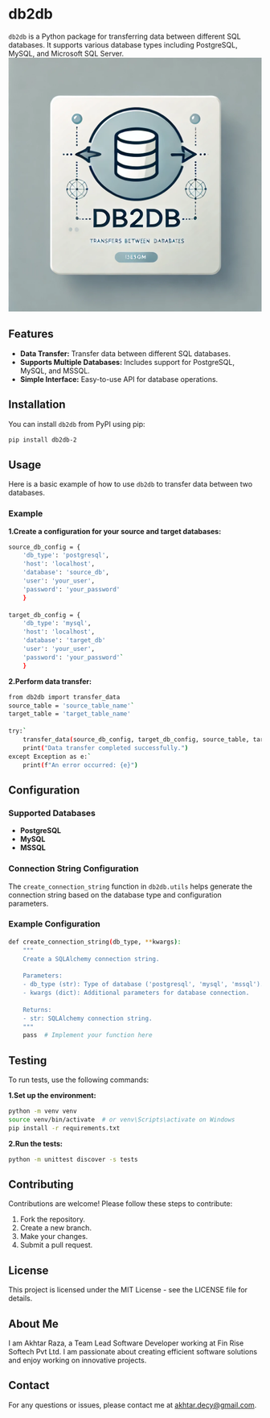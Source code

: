 # db2db

`db2db` is a Python package for transferring data between different SQL databases. It supports various database types including PostgreSQL, MySQL, and Microsoft SQL Server.
![alt text](./db2db.webp)
## Features

- **Data Transfer:** Transfer data between different SQL databases.
- **Supports Multiple Databases:** Includes support for PostgreSQL, MySQL, and MSSQL.
- **Simple Interface:** Easy-to-use API for database operations.

## Installation

You can install `db2db` from PyPI using pip:

```bash
pip install db2db-2
```
## **Usage**

Here is a basic example of how to use `db2db` to transfer data between two databases.

### **Example**

**1.Create a configuration for your source and target databases:**  

```sh
source_db_config = {
    'db_type': 'postgresql',
    'host': 'localhost',
    'database': 'source_db',
    'user': 'your_user',
    'password': 'your_password'
    }

target_db_config = {
    'db_type': 'mysql', 
    'host': 'localhost', 
    'database': 'target_db'  
    'user': 'your_user', 
    'password': 'your_password'`
    }
```



**2.Perform data transfer:**  
```sh
from db2db import transfer_data  
source_table = 'source_table_name'` 
target_table = 'target_table_name'

try:` 
    transfer_data(source_db_config, target_db_config, source_table, target_table) 
    print("Data transfer completed successfully.")  
except Exception as e:` 
    print(f"An error occurred: {e}")
```


## **Configuration**

### **Supported Databases**

* **PostgreSQL**  
* **MySQL**  
* **MSSQL**

### **Connection String Configuration**

The `create_connection_string` function in `db2db.utils` helps generate the connection string based on the database type and configuration parameters.

### **Example Configuration**

```sh 
def create_connection_string(db_type, **kwargs): 
    """
    Create a SQLAlchemy connection string.

    Parameters:  
    - db_type (str): Type of database ('postgresql', 'mysql', 'mssql'). 
    - kwargs (dict): Additional parameters for database connection.

    Returns:  
    - str: SQLAlchemy connection string.  
    """  
    pass  # Implement your function here
```

## **Testing**

To run tests, use the following commands:

**1.Set up the environment:**  
```sh
python -m venv venv  
source venv/bin/activate  # or venv\Scripts\activate on Windows  
pip install -r requirements.txt
```

 

**2.Run the tests:**  
```sh
python -m unittest discover -s tests
```


## **Contributing**

Contributions are welcome\! Please follow these steps to contribute:

1. Fork the repository.  
2. Create a new branch.  
3. Make your changes.  
4. Submit a pull request.

## **License**

This project is licensed under the MIT License \- see the LICENSE file for details.


## **About Me**
I am Akhtar Raza, a Team Lead Software Developer working at Fin Rise Softech Pvt Ltd. I am passionate about creating efficient software solutions and enjoy working on innovative projects.

## **Contact**
For any questions or issues, please contact me at akhtar.decy@gmail.com.

